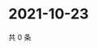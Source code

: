 # 2021-10-23

共 0 条

<!-- BEGIN WEIBO -->
<!-- 最后更新时间 Sat Oct 23 2021 17:13:41 GMT+0800 (China Standard Time) -->

<!-- END WEIBO -->
